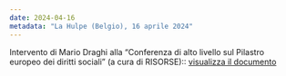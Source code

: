 ```yaml
---
date: 2024-04-16
metadata: "La Hulpe (Belgio), 16 aprile 2024"
---
```


Intervento di Mario Draghi alla “Conferenza di alto livello sul Pilastro europeo dei diritti sociali” (a cura di RISORSE):: <a href="/assets/2024-04-16-draghi-conferenza.pdf" target="_blank">visualizza il documento</a>
